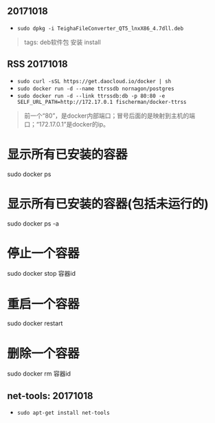 ## 20171018
+ `sudo dpkg -i TeighaFileConverter_QT5_lnxX86_4.7dll.deb`
> tags: deb软件包 安装 install

## RSS 20171018
+ `sudo curl -sSL https://get.daocloud.io/docker | sh`
+ `sudo docker run -d --name ttrssdb nornagon/postgres`
+ `sudo docker run -d --link ttrssdb:db -p 80:80 -e SELF_URL_PATH=http://172.17.0.1 fischerman/docker-ttrss`
> 前一个“80”，是docker内部端口；冒号后面的是映射到主机的端口；“172.17.0.1”是docker的ip。

# 显示所有已安装的容器
sudo docker ps

# 显示所有已安装的容器(包括未运行的)
sudo docker ps -a

# 停止一个容器
sudo docker stop 容器id

# 重启一个容器
sudo docker restart

# 删除一个容器
sudo docker rm 容器id

## net-tools: 20171018
+ `sudo apt-get install net-tools`
